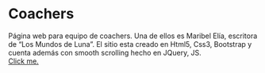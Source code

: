 # Coachers
Página web para equipo de coachers. Una de ellos es Maribel Elía, escritora de “Los Mundos de Luna”. El sitio esta creado en Html5, Css3, Bootstrap y cuenta además con smooth scrolling hecho en JQuery, JS. <br>
<a href="[mentoresdevida.com](http://mentoresdevida.com/?i=1)">Click me.</a>
